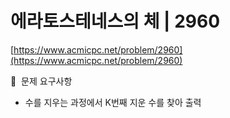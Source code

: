 # 에라토스테네스의 체 | 2960

[https://www.acmicpc.net/problem/2960](https://www.acmicpc.net/problem/2960)

🙏  문제 요구사항

- 수를 지우는 과정에서 K번째 지운 수를 찾아 출력